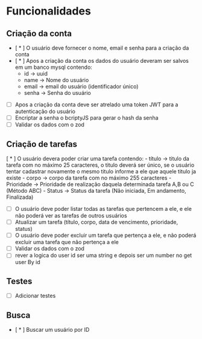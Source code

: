 # Funcionalidades

## Criação da conta
 * [ * ] O usuário deve fornecer o nome, email e senha para a criação da conta
 * [ * ] Apos a criação da conta os dados do usuário deveram ser salvos em um banco mysql contendo:
    - id -> uuid
    - name -> Nome do usuário
    - email -> email do usuário (identificador único)
    - senha -> Senha do usuário
 * [  ] Apos a criação da conta deve ser atrelado uma token JWT para a autenticação do usuário
 * [  ] Encriptar a senha o bcriptyJS para gerar o hash da senha
 * [  ] Validar os dados com o zod

## Criação de tarefas
 [ * ] O usuário devera poder criar uma tarefa contendo:
    - título -> titulo da tarefa com no máximo 25 caracteres, o titulo deverá ser único, se o usuário tentar cadastrar novamente o mesmo titulo informe a ele que aquele titulo ja existe
    - corpo -> corpo da tarefa com no máximo 255 caracteres
    - Prioridade -> Prioridade de realização daquela determinada tarefa A,B ou C (Método ABC)
    - Status -> Status da tarefa (Não iniciada, Em andamento, Finalizada)
 * [  ] O usuário deve poder listar todas as tarefas que pertencem a ele, e ele não poderá ver as tarefas de outros usuários
 * [  ] Atualizar um tarefa (título, corpo, data de vencimento, prioridade, status)
 * [  ] O usuário deve poder excluir um tarefa que pertença a ele, e não poderá excluir uma tarefa que não pertença a ele
 * [  ] Validar os dados com o zod
 * [  ] rever a logica do user id ser uma string e depois ser um number no get user By id

## Testes
 * [  ] Adicionar testes

## Busca
 * [ * ] Buscar um usuário por ID
